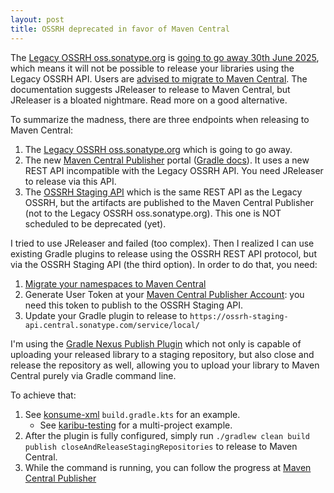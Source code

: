 ```yaml
---
layout: post
title: OSSRH deprecated in favor of Maven Central
---
```


The [Legacy OSSRH oss.sonatype.org](https://oss.sonatype.org/)
is [going to go away 30th June 2025](https://central.sonatype.org/news/20250326_ossrh_sunset/),
which means it will not be possible to release your libraries using the Legacy OSSRH API.
Users are [advised to migrate to Maven Central](https://central.sonatype.org/faq/what-is-different-between-central-portal-and-legacy-ossrh/#gradle).
The documentation suggests JReleaser to release to Maven Central, but JReleaser is a bloated nightmare.
Read more on a good alternative.

To summarize the madness, there are three endpoints when releasing to Maven Central:

1. The [Legacy OSSRH oss.sonatype.org](https://oss.sonatype.org/) which is going to go away.
2. The new [Maven Central Publisher](https://central.sonatype.com/publishing) portal
   ([Gradle docs](https://central.sonatype.org/publish/publish-portal-gradle/)).
   It uses a new REST API incompatible with the Legacy OSSRH API. You need
   JReleaser to release via this API.
3. The [OSSRH Staging API](https://central.sonatype.org/publish/publish-portal-ossrh-staging-api/)
   which is the same REST API as the Legacy OSSRH, but the artifacts are published to
   the Maven Central Publisher (not to the Legacy OSSRH oss.sonatype.org). This one
   is NOT scheduled to be deprecated (yet).

I tried to use JReleaser and failed (too complex). Then I realized I can use existing Gradle plugins to
release using the OSSRH REST API protocol, but via the OSSRH Staging API (the third option).
In order to do that, you need:

1. [Migrate your namespaces to Maven Central](https://central.sonatype.org/faq/what-is-different-between-central-portal-and-legacy-ossrh/#gradle)
2. Generate User Token at your [Maven Central Publisher Account](https://central.sonatype.com/account):
   you need this token to publish to the OSSRH Staging API.
3. Update your Gradle plugin to release to `https://ossrh-staging-api.central.sonatype.com/service/local/`

I'm using the [Gradle Nexus Publish Plugin](https://github.com/gradle-nexus/publish-plugin)
which not only is capable of uploading your released library to a staging repository,
but also close and release the repository as well, allowing you to upload
your library to Maven Central purely via Gradle command line.

To achieve that:

1. See [konsume-xml](https://gitlab.com/mvysny/konsume-xml) `build.gradle.kts` for an example.
   - See [karibu-testing](https://github.com/mvysny/karibu-testing) for a multi-project example.
2. After the plugin is fully configured, simply run `./gradlew clean build publish closeAndReleaseStagingRepositories`
   to release to Maven Central.
3. While the command is running, you can follow the progress at [Maven Central Publisher](https://central.sonatype.com/publishing)

